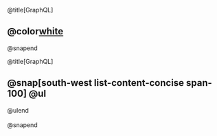 @title[GraphQL]

## @color[white](GraphQL)

@snapend

@title[GraphQL]

@snap[south-west list-content-concise span-100]
@ul
- 
@ulend
<br><br>
@snapend
